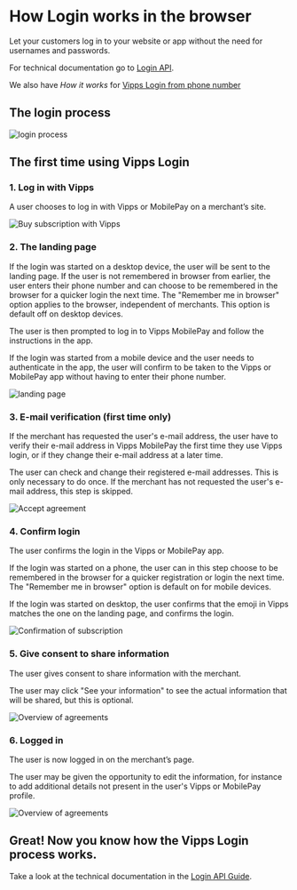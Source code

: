 <!-- START_METADATA
---
title: How Login works in the browser
sidebar_label: In the browser
sidebar_position: 13
description: How Login works in the browser.
pagination_next: null
pagination_prev: null
---
END_METADATA -->

# How Login works in the browser

Let your customers log in to your website or app without the need for usernames and passwords.

For technical documentation go to
[Login API](https://developer.vippsmobilepay.com/docs/APIs/login-api).

We also have _How it works_ for [Vipps Login from phone number](vipps-login-from-phone-number-api-howitworks.md)

## The login process

![login process](../images/vipps-login-process-v3.svg)

## The first time using Vipps Login

### 1. Log in with Vipps

A user chooses to log in with Vipps or MobilePay on a merchant’s site.

![Buy subscription with Vipps](../images/vipps-login-step1-2.svg)

### 2. The landing page

If the login was started on a desktop device, the user will be sent to the landing page.
If the user is not remembered in browser from earlier, the user enters their phone number and can choose to be remembered in the browser for a quicker login the next time. The "Remember me in browser" option applies to the browser, independent of merchants. This option is default off on desktop devices.

The user is then prompted to log in to Vipps MobilePay and follow the instructions in the app.

If the login was started from a mobile device and the user needs to authenticate in the app, the user will confirm to be taken to the Vipps or MobilePay app without having to enter their phone number.

![landing page](../images/vipps-login-step2.svg)

### 3. E-mail verification (first time only)

If the merchant has requested the user's e-mail address, the user have to verify their e-mail address in Vipps MobilePay the first time they use Vipps login, or if they change their e-mail address at a later time.

The user can check and change their registered e-mail addresses. This is only necessary to do once. If the merchant has not requested the user's e-mail address, this step is skipped.

![Accept agreement](../images/vipps-login-step3-2.svg)

### 4. Confirm login

The user confirms the login in the Vipps or MobilePay app.

If the login was started on a phone, the user can in this step choose to be remembered in the browser for a quicker registration or login the next time. The "Remember me in browser" option is default on for mobile devices.

If the login was started on desktop, the user confirms that the emoji in Vipps matches the one on the landing page, and confirms the login.

![Confirmation of subscription](../images/vipps-login-step4-2.svg)

### 5. Give consent to share information

The user gives consent to share information with the merchant.

The user may click "See your information" to see the actual information that will be shared, but this is optional.

![Overview of agreements](../images/vipps-login-step5.svg)

### 6. Logged in

The user is now logged in on the merchant’s page.

The user may be given the opportunity to edit the information, for instance
to add additional details not present in the user's Vipps or MobilePay profile.

![Overview of agreements](../images/vipps-login-step6-2.svg)

## Great! Now you know how the Vipps Login process works.

Take a look at the technical documentation in the [Login API Guide](../api-guide/README.md).
